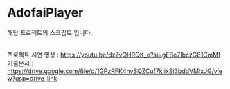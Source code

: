 # AdofaiPlayer

해당 프로젝트의 스크립트 입니다.

<br> 프로젝트 시연 영상 : https://youtu.be/dz7vOHRQK_o?si=gFBe7IbczG81CmMI </br>
기술문서 : https://drive.google.com/file/d/1GPzRFK4hvSQZCuf7kIixSi3bddVMIxJG/view?usp=drive_link
